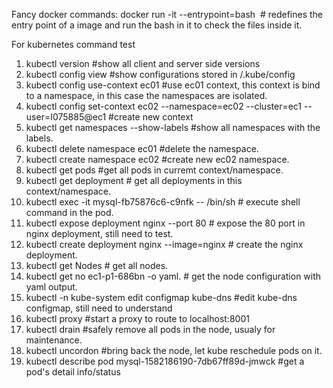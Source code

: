 Fancy docker commands:
docker run -it --entrypoint=bash <image>  # redefines the entry point of a image and run the bash in it to check the files inside it. 


For kubernetes command test </br>
1. kubectl version #show all client and server side versions </br>
2. kubectl config view #show configurations stored in <UserHome>/.kube/config </br>
3. kubectl config use-context ec01 #use ec01 context, this context is bind to a namespace, in this case the namespaces are isolated. </br>
4. kubectl config set-context ec02 --namespace=ec02 --cluster=ec1 --user=I075885@ec1  #create new context
5. kubectl get namespaces --show-labels  #show all namespaces with the labels. </br>
6. kubectl delete namespace ec01 #delete the namespace. </br>
7. kubectl create namespace ec02 #create new ec02 namespace. </br>
8. kubectl get pods #get all pods in curremt context/namespace. </br>
9. kubectl get deployment # get all deployments in this context/namespace. </br>
10. kubectl exec -it mysql-fb75876c6-c9nfk -- /bin/sh  # execute shell command in the pod. </br>
11. kubectl expose deployment nginx --port 80 # expose the 80 port in nginx deployment, still need to test. </br>
12. kubectl create deployment nginx --image=nginx    # create the nginx deployment. </br>
13. kubectl get Nodes  # get all nodes. </br>
14. kubectl get no ec1-p1-686bn -o yaml. # get the node configuration with yaml output. </br> 
15. kubectl -n kube-system edit configmap kube-dns    #edit kube-dns configmap, still need to understand    </br> 
16. kubectl proxy #start a proxy to route to localhost:8001 </br>
17. kubectl drain <node name> #safely remove all pods in the node, usualy for maintenance. </br>
18. kubectl uncordon <node name> #bring back the node, let kube reschedule pods on it. </br>
19. kubectl describe pod mysql-1582186190-7db67ff89d-jmwck   #get a pod's detail info/status

